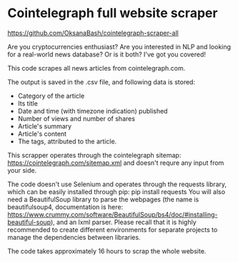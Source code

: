 # Cointelegraph full website scraper 

https://github.com/OksanaBash/cointelegraph-scraper-all

Are you cryptocurrencies enthusiast? 
Are you interested in NLP and looking for a real-world news database? 
Or is it both? 
I've got you covered! 

This code scrapes all news articles from cointelegraph.com. 

The output is saved in the .csv file, and following data is stored: 
- Category of the article
- Its title
- Date and time (with timezone indication) published
- Number of views and number of shares
- Article's summary
- Article's content
- The tags, attributed to the article. 

This scrapper operates through the cointelegraph sitemap: https://cointelegraph.com/sitemap.xml and doesn't requre any input from your side.

The code doesn't use Selenium and operates through the requests library, which can be easily installed through pip: pip install requests
You will also need a BeautifulSoup library to parse the webpages (the name is beautifulsoup4, documentation is here: https://www.crummy.com/software/BeautifulSoup/bs4/doc/#installing-beautiful-soup), 
and an lxml parser. Please recall that it is highly recommended to create different environments for separate projects to manage the dependencies between libraries. 

The code takes approximately 16 hours to scrap the whole website. 

